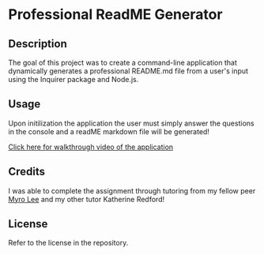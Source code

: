 # Professional ReadME Generator

## Description

The goal of this project was to create a command-line application that dynamically generates a professional README.md file from a user's input using the Inquirer package and Node.js.

## Usage

Upon initilization the application the user must simply answer the questions in the console and a readME markdown file will be generated!

[Click here for walkthrough video of the application](https://drive.google.com/file/d/1g7NIReYd4LBmVgiHTXVcecMIakVrEcPS/view?usp=sharing)

## Credits

I was able to complete the assignment through tutoring from my fellow peer [Myro Lee](https://github.com/myrojoylee) and my other tutor Katherine Redford!

## License

Refer to the license in the repository.